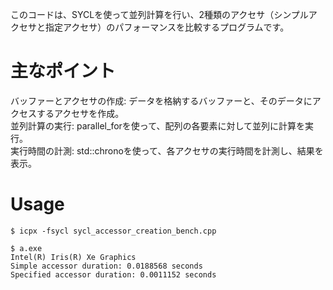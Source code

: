 このコードは、SYCLを使って並列計算を行い、2種類のアクセサ（シンプルアクセサと指定アクセサ）のパフォーマンスを比較するプログラムです。

# 主なポイント
バッファーとアクセサの作成: データを格納するバッファーと、そのデータにアクセスするアクセサを作成。  
並列計算の実行: parallel_forを使って、配列の各要素に対して並列に計算を実行。  
実行時間の計測: std::chronoを使って、各アクセサの実行時間を計測し、結果を表示。  

# Usage
```
$ icpx -fsycl sycl_accessor_creation_bench.cpp

$ a.exe
Intel(R) Iris(R) Xe Graphics
Simple accessor duration: 0.0188568 seconds
Specified accessor duration: 0.0011152 seconds
```
